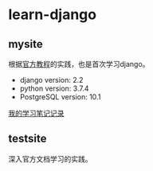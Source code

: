 # learn-django

## mysite 

根据[官方教程](https://docs.djangoproject.com/zh-hans/2.2/intro/tutorial01/)的实践，也是首次学习django。

- django version: 2.2 
- python version: 3.7.4
- PostgreSQL version: 10.1

[我的学习笔记记录](https://github.com/dym0080/articles/blob/master/python/django/%E5%AD%A6%E4%B9%A0%E7%AC%94%E8%AE%B0-%E7%BC%96%E5%86%99%E4%BD%A0%E7%9A%84%E7%AC%AC%E4%B8%80%E4%B8%AADjango%E5%BA%94%E7%94%A8.md)

## testsite

深入官方文档学习的实践。